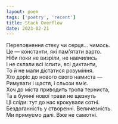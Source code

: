 ```yaml
---
layout: poem
tags: ['poetry', 'recent']
title: Stack Overflow
date: 2023-02-21
---
```


Переповнення стеку чи серця... чимось.<br>
Це — константи, які пам'ятати варто.<br>
Ніби поки не визріли, не навчились<br>
І не склали всі іспити, всі диктанти,<br>
То й не мали дістатися розуміння.<br>
Хто доріс до нового свого намиста —<br>
Римувати і щастя, і сльози вміє.<br>
Хоч до міста приводить тропа терниста,<br>
Та в буянні нової трави не щезнуть<br>
Ці сліди: тут до нас крокували сотні.<br>
Бездоганність у створенні. Величезність.<br>
Ми прямуємо далі. Вже не самотні.
